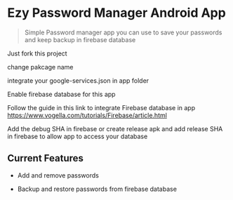 # Ezy Password Manager Android App

> Simple Password manager app you can use to save your passwords and keep backup in firebase database

Just fork this project

change pakcage name

integrate your google-services.json in app folder


Enable firebase database for this app


Follow the guide in this link to integrate Firebase database in app https://www.vogella.com/tutorials/Firebase/article.html


Add the debug SHA in firebase or create release apk and add release SHA in firebase to allow app to access your database


## Current Features

- Add and remove passwords
  
- Backup and restore passwords from firebase database

